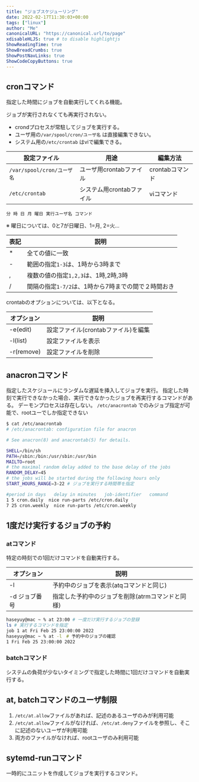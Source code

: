 ```yaml
---
title: "ジョブスケジューリング"
date: 2022-02-17T11:30:03+00:00
tags: ["linux"] 
author: "Me"
canonicalURL: "https://canonical.url/to/page"
xdisableHLJS: true # to disable highlightjs
ShowReadingTime: true
ShowBreadCrumbs: true
ShowPostNavLinks: true
ShowCodeCopyButtons: true
---
```


## cronコマンド

指定した時間にジョブを自動実行してくれる機能。

ジョブが実行されなくても再実行されない。

- crondプロセスが常駐してジョブを実行する。
- ユーザ用の`/var/spool/cron/ユーザ名` は直接編集できない。
- システム用の`/etc/crontab` はviで編集できる。

|設定ファイル|用途|編集方法|
|-|-|-|
|`/var/spool/cron/ユーザ名`|ユーザ用crontabファイル|crontabコマンド|
|`/etc/crontab`|システム用crontabファイル|viコマンド|

`分 時 日 月 曜日 実行ユーザ名 コマンド`

※ 曜日については、0と7が日曜日、1=月, 2=火...

|表記|説明|
|-|-|
|*|全ての値に一致|
|-|範囲の指定`1-3`は、1時から3時まで|
|,|複数の値の指定`1,2,3`は、1時,2時,3時|
|/|間隔の指定`1-7/2`は、1時から7時までの間で２時間おき|

crontabのオプションについては、以下となる。

|オプション|説明|
|-|-|
|-e(edit)|設定ファイル(crontabファイル)を編集|
|-l(list)|設定ファイルを表示|
|-r(remove)|設定ファイルを削除|

## anacronコマンド

指定したスケジュールにランダムな遅延を挿入してジョブを実行。
指定した時刻で実行できなかった場合、実行できなかったジョブを再実行するコマンドがある。
デーモンプロセスは存在しない。
`/etc/anacrontab` でのみジョブ指定が可能で、rootユーでしか指定できない

```bash
$ cat /etc/anacrontab
# /etc/anacrontab: configuration file for anacron

# See anacron(8) and anacrontab(5) for details.

SHELL=/bin/sh
PATH=/sbin:/bin:/usr/sbin:/usr/bin
MAILTO=root
# the maximal random delay added to the base delay of the jobs
RANDOM_DELAY=45
# the jobs will be started during the following hours only
START_HOURS_RANGE=3-22 # ジョブを実行する時間帯を指定

#period in days   delay in minutes   job-identifier   command
1 5 cron.daily  nice run-parts /etc/cron.daily
7 25 cron.weekly  nice run-parts /etc/cron.weekly
```

## 1度だけ実行するジョブの予約

### atコマンド

特定の時刻での1回だけコマンドを自動実行する。

|オプション|説明|
|-|-|
|-l|予約中のジョブを表示(atqコマンドと同じ)|
|-d ジョブ番号|指定した予約中のジョブを削除(atrmコマンドと同様)|

```bash
haseyuy@mac ~ % at 23:00 # 一度だけ実行するジョブの登録
ls # 実行するコマンドを指定
job 1 at Fri Feb 25 23:00:00 2022
haseyuy@mac ~ % at -l　# 予約中のジョブの確認
1 Fri Feb 25 23:00:00 2022
```

### batchコマンド

システムの負荷が少ないタイミングで指定した時間に1回だけコマンドを自動実行する。

## at, batchコマンドのユーザ制限

1. `/etc/at.allow`ファイルがあれば、記述のあるユーザのみが利用可能
2. `/etc/at.allow`ファイルがなければ、`/etc/at.deny`ファイルを参照し、そこに記述のないユーザが利用可能
3. 両方のファイルがなければ、rootユーザのみ利用可能

## sytemd-runコマンド

一時的にユニットを作成してジョブを実行するコマンド。
